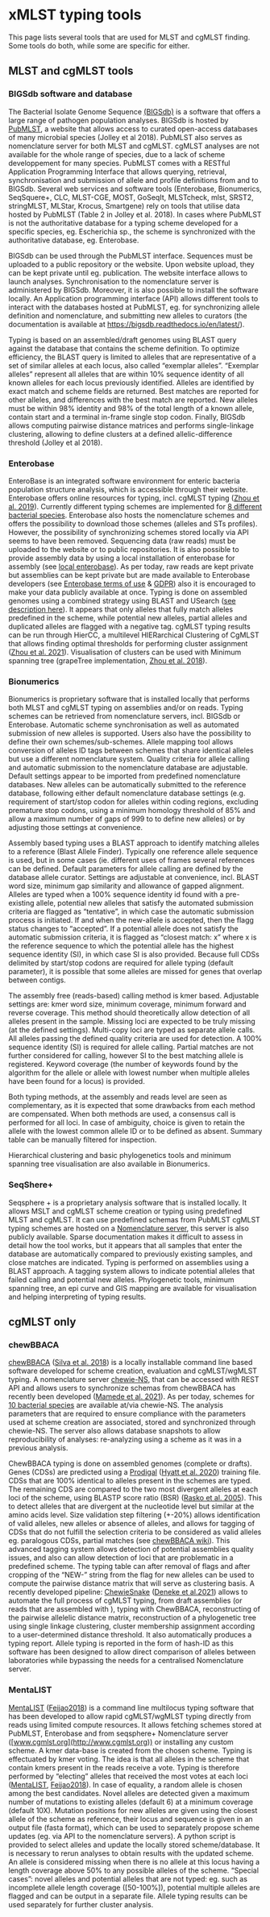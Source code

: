 # xMLST typing tools

This page lists several tools that are used for MLST and cgMLST finding. Some
tools do both, while some are specific for either.

## MLST and cgMLST tools

### BIGSdb software and database
The Bacterial Isolate Genome Sequence
[(BIGSdb)](https://bmcbioinformatics.biomedcentral.com/articles/10.1186/1471-2105-11-595) is a software that offers a large range of pathogen population analyses.
BIGSdb is hosted by [PubMLST](https://pubmlst.org/), a website that allows
access to curated open-access databases of many microbial species (Jolley et al
2018).  PubMLST also serves as nomenclature server for both MLST and cgMLST.
cgMLST analyses are not available for the whole range of species, due to a lack
of scheme developpement for many species. PubMLST comes with a RESTful
Application Programming Interface that allows querying, retrieval,
synchronisation and submission of allele and profile definitions from and to
BIGSdb.  Several web services and software tools (Enterobase, Bionumerics,
SeqSquere+, CLC, MLST-CGE, MOST, GoSeqIt, MLSTcheck, mlst, SRST2, stringMLST,
MLStar, Krocus, Smartgene) rely on tools that utilise data hosted by PubMLST
(Table 2 in Jolley et al. 2018). In cases where PubMLST is not the authoritative
database for a typing scheme developed for a specific species, eg. Escherichia
sp., the scheme is synchronized with the authoritative database, eg. Enterobase.

BIGSdb can be used through the PubMLST interface. Sequences must be uploaded to
a public repository or the website. Upon website upload, they can be kept
private until eg. publication. The website interface allows to launch analyses.
Synchronisation to the nomenclature server is administered by BIGSdb. Moreover,
it is also possible to install the software locally. An Application programming
interface (API) allows different tools to interact with the databases hosted at
PubMLST, eg. for synchronizing allele definition and nomenclature, and
submitting new alleles to curators (the documentation is available at
https://bigsdb.readthedocs.io/en/latest/). 

Typing is based on an assembled/draft genomes using BLAST query against the
database that contains the scheme definition. To optimize efficiency, the BLAST
query is limited to alleles that are representative of a set of similar alleles
at each locus, also called “exemplar alleles”. “Exemplar alleles” represent all
alleles that are within 10% sequence identity of all known alleles for each
locus previously identified. Alleles are identified by exact match and scheme
fields are returned. Best matches are reported for other alleles, and
differences with the best match are reported. New alleles must be within 98%
identity and 98% of the total length of a known allele, contain start and a
terminal in-frame single stop codon. Finally, BIGSdb allows computing pairwise
distance matrices and performs single-linkage clustering, allowing to define
clusters at a defined allelic-difference threshold (Jolley et al 2018).

### Enterobase
EnteroBase is an integrated software environment for enteric bacteria population
structure analysis, which is accessible through their website. Enterobase offers
online resources for typing, incl. cgMLST typing ([Zhou et al.
2019](https://www.biorxiv.org/content/10.1101/613554v3)). Currently different
typing schemes are implemented for [8 different bacterial
species](https://enterobase.warwick.ac.uk/). Enterobase also hosts the
nomenclature schemes and offers the possibility to download those schemes
(alleles and STs profiles). However,  the possibility of synchronizing schemes
stored locally via API seems to have been removed. Sequencing data (raw reads)
must be uploaded to the website or to public repositories. It is also possible
to provide assembly data by using a local installation of enterobase for
assembly (see [local
enterobase](https://local-enterobase.readthedocs.io/en/latest/)). As per today,
raw reads are kept private but assemblies can be kept private but are made
available to Enterobase developers (see [Enterobase terms of
use](https://enterobase.readthedocs.io/en/latest/enterobase-terms-of-use.html) &
[GDPR](https://enterobase.readthedocs.io/en/latest/GDPR.html)) also it is
encouraged to make your data publicly available at once. Typing is done on
assembled genomes using a combined strategy using BLAST and USearch ([see
description
here](https://enterobase.readthedocs.io/en/latest/pipelines/backend-pipeline-nomenclature.html)).
It appears that only alleles that fully match alleles predefined in the scheme,
while potential new alleles, partial alleles and duplicated alleles are flagged
with a negative tag. cgMLST typing results can be run through HierCC, a
multilevel HIERarchical Clustering of CgMLST that allows finding optimal
thresholds for performing cluster assignment ([Zhou et al.
2021](https://academic.oup.com/bioinformatics/advance-article/doi/10.1093/bioinformatics/btab234/6212647)).
Visualisation of clusters can be used with Minimum spanning tree (grapeTree
implementation, [Zhou et al. 2018](https://genome.cshlp.org/content/28/9/1395)).


### Bionumerics
Bionumerics is proprietary software that is installed locally that performs both
MLST and cgMLST typing on assemblies and/or on reads.  Typing schemes can be
retrieved from nomenclature servers, incl. BIGSdb or Enterobase. Automatic
scheme synchronisation as well as automated submission of new alleles is
supported. Users also have the possibility to define their own
schemes/sub-schemes. Allele mapping tool allows conversion of alleles ID tags
between schemes that share identical alleles but use a different nomenclature
system. Quality criteria for allele calling and automatic submission to the
nomenclature database are adjustable. Default settings appear to be imported
from predefined nomenclature databases. New alleles can be automatically
submitted to the reference database, following either default nomenclature
database settings (e.g. requirement of start/stop codon for alleles within
coding regions, excluding premature stop codons, using a minimum homology
threshold of 85% and allow a maximum number of gaps of 999 to to define new
alleles) or by adjusting those settings at convenience. 

Assembly based typing uses a BLAST approach to identify matching alleles to a
reference (Blast Allele Finder). Typically one reference allele sequence is
used, but in some cases (ie. different uses of frames several references can be
defined.  Default parameters for allele calling are defined by the database
allele curator. Settings are adjustable at convenience, incl. BLAST word size,
minimum gap similarity and allowance of gapped alignment. Alleles are typed when
a 100% sequence identity id found with a pre-existing allele, potential new
alleles that satisfy the automated submission criteria are flagged as
“tentative”, in which case the automatic submission process is initiated. If and
when the new-allele is accepted, then the flagg status changes to “accepted”. If
a potential allele does not satisfy the automatic submission criteria, it is
flagged as “closest match: x” where x is the reference sequence to which the
potential allele has the highest sequence identity (SI), in which case SI is
also provided. Because full CDSs delimited by start/stop codons are required for
allele typing (default parameter), it is possible that some alleles are missed
for genes that overlap between contigs.

The assembly free (reads-based) calling method is kmer based. Adjustable
settings are: kmer word size, minimum coverage, minimum forward and reverse
coverage. This method should theoretically allow detection of all alleles
present in the sample. Missing loci are expected to be truly missing (at the
defined settings). Multi-copy loci are typed as separate allele calls. All
alleles passing the defined quality criteria are used for detection. A 100%
sequence identity (SI) is required for allele calling. Partial matches are not
further considered for calling, however SI to the best matching allele is
registered. Keyword coverage (the number of keywords found by the algorithm for
the allele or allele with lowest number when multiple alleles have been found
for a locus) is provided.

Both typing methods, at the assembly and reads level are seen as complementary,
as it is expected that some drawbacks from each method are compensated. When
both methods are used, a consensus call is performed for all loci. In case of
ambiguity, choice is given to retain the allele with the lowest common allele ID
or to be defined as absent. Summary table can be manually filtered for
inspection. 

Hierarchical clustering and basic phylogenetics tools and minimum spanning tree
visualisation are also available in Bionumerics.  

### SeqShere+
Seqsphere + is a proprietary analysis software that is installed locally. It
allows MSLT and cgMLST scheme creation or typing using predefined MLST and
cgMLST. It can use predefined schemas from PubMLST cgMLST typing schemes are
hosted on a [Nomenclature server](https://www.cgmlst.org/ncs), this server is
also publicly available. Sparse documentation makes it difficult to assess in
detail how the tool works, but it appears that all samples that enter the
database are automatically compared to previously existing samples, and close
matches are indicated. Typing is performed on assemblies using a BLAST approach.
A tagging system allows to indicate potential alleles that failed calling and
potential new alleles. Phylogenetic tools, minimum spanning tree, an epi curve
and GIS mapping are available for visualisation and helping interpreting of
typing results. 

## cgMLST only

### chewBBACA
[chewBBACA](https://github.com/B-UMMI/chewBBACA) ([Silva et al.
2018](https://www.microbiologyresearch.org/content/journal/mgen/10.1099/mgen.0.000166))
is a locally installable command line based software developed for scheme
creation, evaluation and cgMLST/wgMLST typing. A nomenclature server
[chewie-NS](https://chewbbaca.online/), that can be accessed with REST API and
allows users to synchronize schemas from chewBBACA has recently been developed
([Mamede et al. 2021](https://academic.oup.com/nar/article/49/D1/D660/5929238)).
As per today, schemes for [10 bacterial species](https://chewbbaca.online/stats)
are available at/via chewie-NS. The analysis parameters that are required to
ensure compliance with the parameters used at scheme creation are associated,
stored and synchronized through chewie-NS. The server also allows database
snapshots to allow reproducibility of analyses: re-analyzing using a scheme as
it was in a previous analysis. 

ChewBBACA typing is done on assembled genomes (complete or drafts). Genes (CDSs)
are predicted using a [Prodigal](https://github.com/hyattpd/Prodigal) ([Hyatt et
al. 2020](https://www.ncbi.nlm.nih.gov/pmc/articles/PMC2848648/)) training file.
CDSs that are 100% identical to alleles present in the schemes are typed. The
remaining CDS are compared to the two most divergent alleles at each loci of the
scheme, using BLASTP score ratio (BSR) ([Rasko et al.
2005](https://www.ncbi.nlm.nih.gov/pmc/articles/PMC545078/)). This to detect
alleles that are divergent at the nucleotide level but similar at the amino
acids level. Size validation step filtering (+-20%) allows identification of
valid alleles, new alleles or absence of alleles, and allows for tagging of CDSs
that do not fulfill the selection criteria to be considered as valid alleles eg.
paralogous CDSs, partial matches (see [chewBBACA
wiki](https://github.com/B-UMMI/chewBBACA/wiki/2.-Allele-Calling#allele-call-statistics-output-results_statisticstsv)).
This advanced tagging system allows detection of potential assemblies quality
issues, and also can allow detection of loci that are problematic in a
predefined scheme. The typing table can after removal of flags and after
cropping of the “NEW-” string from the flag for new alleles can be used to
compute the pairwise distance matrix that will serve as clustering basis. A
recently  developed pipeline:
[ChewieSnake](https://gitlab.com/bfr_bioinformatics/chewieSnake/blob/master/README.md)
([Deneke et
al.2021](https://www.frontiersin.org/articles/10.3389/fmicb.2021.649517/full))
allows to automate the full process of cgMLST typing, from draft assemblies (or
reads that are assembled with ), typing with ChewBBACA, reconstructing of the
pairwise allelelic distance matrix, reconstruction of a phylogenetic tree using
single linkage clustering, cluster membership assignment according to a
user-determined distance threshold. It also automatically produces a typing
report. Allele typing is reported in the form of hash-ID as this software has
been designed to allow direct comparison of alleles between laboratories while
bypassing the needs for a centralised Nomenclature server. 


### MentaLIST
[MentaLIST](https://github.com/WGS-TB/MentaLiST)
([Feijao2018](https://www.microbiologyresearch.org/content/journal/mgen/10.1099/mgen.0.000146))
is a command line multilocus typing software that has been developed to allow
rapid cgMLST/wgMLST typing directly from reads using limited compute resources.
It allows fetching schemes stored at PubMLST, Enterobase and from seqsphere+
Nomenclature server ([www.cgmlst.org](http://www.cgmlst.org)) or installing any
custom scheme. A kmer data-base is created from the chosen scheme. Typing is
effectuated by kmer voting. The idea is that all alleles in the scheme that
contain kmers present in the reads receive a vote. Typing is therefore performed
by “electing” alleles that received the most votes at each loci
([MentaLIST](https://github.com/WGS-TB/MentaLiST),
[Feijao2018](https://www.microbiologyresearch.org/content/journal/mgen/10.1099/mgen.0.000146)).
In case of equality, a random allele is chosen among the best candidates. Novel
alleles are detected given a maximum number of mutations to existing alleles
(default 6) at a minimum coverage (default 10X). Mutation positions for new
alleles are given using the closest allele of the scheme as reference, their
locus and sequence is given in an output file (fasta format), which can be used
to separately propose scheme updates (eg. via API to the nomenclature servers).
A python script is provided to select alleles and update the locally stored
scheme/database. It is necessary to rerun analyses to obtain results with the
updated scheme. An allele is considered missing when there is no allele at this
locus having a length coverage above 50% to any possible alleles of the scheme.
“Special cases”: novel alleles and potential alleles that are not typed: eg.
such as incomplete allele length coverage ([50-100%]), potential multiple
alleles are flagged and can be output in a separate file. Allele typing results
can be used separately for further cluster analysis.

